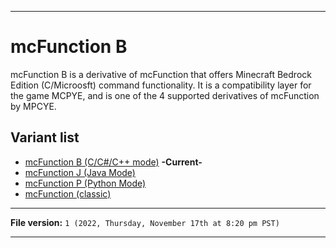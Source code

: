 
***

# mcFunction B

mcFunction B is a derivative of mcFunction that offers Minecraft Bedrock Edition (C/Microosft) command functionality. It is a compatibility layer for the game MCPYE, and is one of the 4 supported derivatives of mcFunction by MPCYE.

## Variant list

- [mcFunction B (C/C#/C++ mode)](/MCPYE_CL/Variants/B/) **-Current-**
- [mcFunction J (Java Mode)](/MCPYE_CL/Variants/J/)
- [mcFunction P (Python Mode)](/MCPYE_CL/Variants/P/)
- [mcFunction (classic)](/MCPYE_CL/Variants/M/Classic/)

***

**File version:** `1 (2022, Thursday, November 17th at 8:20 pm PST)`

***
